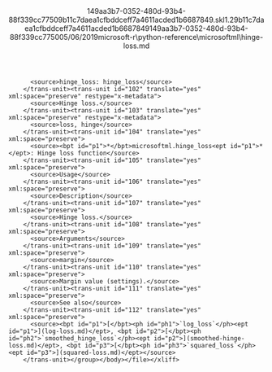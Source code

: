 <?xml version="1.0"?><xliff version="1.2" xmlns="urn:oasis:names:tc:xliff:document:1.2" xmlns:xsi="http://www.w3.org/2001/XMLSchema-instance" xsi:schemaLocation="urn:oasis:names:tc:xliff:document:1.2 xliff-core-1.2-transitional.xsd"><file datatype="xml" original="hinge-loss.md" source-language="en-US" target-language="en-US"><header><tool tool-id="mdxliff" tool-name="mdxliff" tool-version="1.0-1931010" tool-company="Microsoft" /><xliffext:skl_file_name xmlns:xliffext="urn:microsoft:content:schema:xliffextensions">149aa3b7-0352-480d-93b4-88f339cc77509b11c7daea1cfbddceff7a4611acded1b6687849.skl</xliffext:skl_file_name><xliffext:version xmlns:xliffext="urn:microsoft:content:schema:xliffextensions">1.2</xliffext:version><xliffext:ms.openlocfilehash xmlns:xliffext="urn:microsoft:content:schema:xliffextensions">9b11c7daea1cfbddceff7a4611acded1b6687849</xliffext:ms.openlocfilehash><xliffext:ms.sourcegitcommit xmlns:xliffext="urn:microsoft:content:schema:xliffextensions">149aa3b7-0352-480d-93b4-88f339cc7750</xliffext:ms.sourcegitcommit><xliffext:ms.lasthandoff xmlns:xliffext="urn:microsoft:content:schema:xliffextensions">05/06/2019</xliffext:ms.lasthandoff><xliffext:ms.openlocfilepath xmlns:xliffext="urn:microsoft:content:schema:xliffextensions">microsoft-r\python-reference\microsoftml\hinge-loss.md</xliffext:ms.openlocfilepath></header><body><group id="content" extype="content"><trans-unit id="101" translate="yes" xml:space="preserve" restype="x-metadata">
          <source>hinge_loss: hinge_loss</source>
        </trans-unit><trans-unit id="102" translate="yes" xml:space="preserve" restype="x-metadata">
          <source>Hinge loss.</source>
        </trans-unit><trans-unit id="103" translate="yes" xml:space="preserve" restype="x-metadata">
          <source>loss, hinge</source>
        </trans-unit><trans-unit id="104" translate="yes" xml:space="preserve">
          <source><bpt id="p1">*</bpt>microsoftml.hinge_loss<ept id="p1">*</ept>: Hinge loss function</source>
        </trans-unit><trans-unit id="105" translate="yes" xml:space="preserve">
          <source>Usage</source>
        </trans-unit><trans-unit id="106" translate="yes" xml:space="preserve">
          <source>Description</source>
        </trans-unit><trans-unit id="107" translate="yes" xml:space="preserve">
          <source>Hinge loss.</source>
        </trans-unit><trans-unit id="108" translate="yes" xml:space="preserve">
          <source>Arguments</source>
        </trans-unit><trans-unit id="109" translate="yes" xml:space="preserve">
          <source>margin</source>
        </trans-unit><trans-unit id="110" translate="yes" xml:space="preserve">
          <source>Margin value (settings).</source>
        </trans-unit><trans-unit id="111" translate="yes" xml:space="preserve">
          <source>See also</source>
        </trans-unit><trans-unit id="112" translate="yes" xml:space="preserve">
          <source><bpt id="p1">[</bpt><ph id="ph1">`log_loss`</ph><ept id="p1">](log-loss.md)</ept>, <bpt id="p2">[</bpt><ph id="ph2">`smoothed_hinge_loss`</ph><ept id="p2">](smoothed-hinge-loss.md)</ept>, <bpt id="p3">[</bpt><ph id="ph3">`squared_loss`</ph><ept id="p3">](squared-loss.md)</ept></source>
        </trans-unit></group></body></file></xliff>